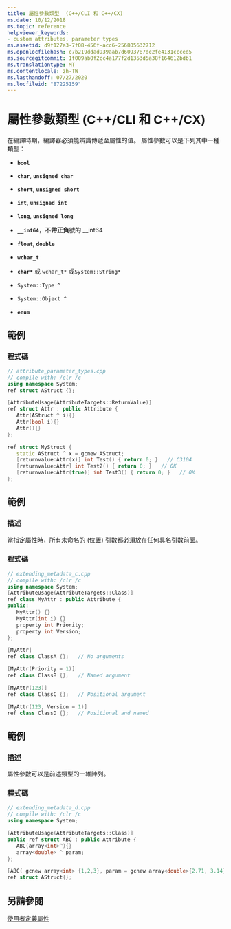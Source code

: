 ```yaml
---
title: 屬性參數類型  (C++/CLI 和 C++/CX)
ms.date: 10/12/2018
ms.topic: reference
helpviewer_keywords:
- custom attributes, parameter types
ms.assetid: d9f127a3-7f08-456f-acc6-256805632712
ms.openlocfilehash: c7b219ddad939aab7d6093787dc2fe4131ccced5
ms.sourcegitcommit: 1f009ab0f2cc4a177f2d1353d5a38f164612bdb1
ms.translationtype: MT
ms.contentlocale: zh-TW
ms.lasthandoff: 07/27/2020
ms.locfileid: "87225159"
---
```

# <a name="attribute-parameter-types--ccli-and-ccx"></a>屬性參數類型  (C++/CLI 和 C++/CX)

在編譯時期，編譯器必須能辨識傳遞至屬性的值。  屬性參數可以是下列其中一種類型：

- **`bool`**

- **`char`**, **`unsigned char`**

- **`short`**, **`unsigned short`**

- **`int`**, **`unsigned int`**

- **`long`**, **`unsigned long`**

- **`__int64`**，不**帶正負**號的 __int64

- **`float`**, **`double`**

- **`wchar_t`**

- **`char*`** 或 `wchar_t*` 或`System::String*`

- `System::Type ^`

- `System::Object ^`

- **`enum`**

## <a name="example"></a>範例

### <a name="code"></a>程式碼

```cpp
// attribute_parameter_types.cpp
// compile with: /clr /c
using namespace System;
ref struct AStruct {};

[AttributeUsage(AttributeTargets::ReturnValue)]
ref struct Attr : public Attribute {
   Attr(AStruct ^ i){}
   Attr(bool i){}
   Attr(){}
};

ref struct MyStruct {
   static AStruct ^ x = gcnew AStruct;
   [returnvalue:Attr(x)] int Test() { return 0; }   // C3104
   [returnvalue:Attr] int Test2() { return 0; }   // OK
   [returnvalue:Attr(true)] int Test3() { return 0; }   // OK
};
```

## <a name="example"></a>範例

### <a name="description"></a>描述

當指定屬性時，所有未命名的 (位置) 引數都必須放在任何具名引數前面。

### <a name="code"></a>程式碼

```cpp
// extending_metadata_c.cpp
// compile with: /clr /c
using namespace System;
[AttributeUsage(AttributeTargets::Class)]
ref class MyAttr : public Attribute {
public:
   MyAttr() {}
   MyAttr(int i) {}
   property int Priority;
   property int Version;
};

[MyAttr]
ref class ClassA {};   // No arguments

[MyAttr(Priority = 1)]
ref class ClassB {};   // Named argument

[MyAttr(123)]
ref class ClassC {};   // Positional argument

[MyAttr(123, Version = 1)]
ref class ClassD {};   // Positional and named
```

## <a name="example"></a>範例

### <a name="description"></a>描述

屬性參數可以是前述類型的一維陣列。

### <a name="code"></a>程式碼

```cpp
// extending_metadata_d.cpp
// compile with: /clr /c
using namespace System;

[AttributeUsage(AttributeTargets::Class)]
public ref struct ABC : public Attribute {
   ABC(array<int>^){}
   array<double> ^ param;
};

[ABC( gcnew array<int> {1,2,3}, param = gcnew array<double>{2.71, 3.14})]
ref struct AStruct{};
```

## <a name="see-also"></a>另請參閱

[使用者定義屬性](user-defined-attributes-cpp-component-extensions.md)

